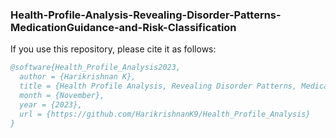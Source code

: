 ### Health-Profile-Analysis-Revealing-Disorder-Patterns-MedicationGuidance-and-Risk-Classification
If you use this repository, please cite it as follows:  

```bibtex
@software{Health_Profile_Analysis2023,
  author = {Harikrishnan K},
  title = {Health Profile Analysis, Revealing Disorder Patterns, Medication Guidance, and Risk Classification},
  month = {November},
  year = {2023},
  url = {https://github.com/HarikrishnanK9/Health_Profile_Analysis}
}
